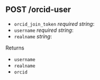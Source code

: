 ## POST /orcid-user

- `orcid_join_token` *required string*:
- `username` *required string*:
- `realname` *string*:


Returns

- `username`
- `realname`
- `orcid`
